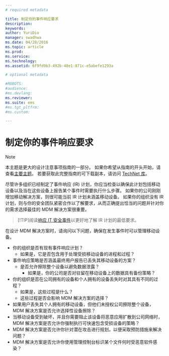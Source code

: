 ```yaml
---
# required metadata

title: 制定你的事件响应要求
description:
keywords:
author: YuriDio
manager: swadhwa
ms.date: 04/28/2016
ms.topic: article
ms.prod:
ms.service:
ms.technology:
ms.assetid: 6f9fd9b3-492b-48e1-871c-e5abefe1293a

# optional metadata

#ROBOTS:
#audience:
#ms.devlang:
ms.reviewer: 
ms.suite: ems
#ms.tgt_pltfrm:
#ms.custom:

---
```


# 制定你的事件响应要求

>[!NOTE]
>本主题是更大的设计注意事项指南的一部分。 如果你希望从指南的开头开始，请查看[主要主题](mdm-design-considerations-guide.md)。 若要获取此完整指南的可下载副本，请访问 [TechNet 库](https://gallery.technet.microsoft.com/Mobile-Device-Management-7d401582)。

尽管许多组织已经制定了事件响应 (IR) 计划，你应当检查以确保此计划包括移动设备以及当在这些设备上报告某个事件时需要执行什么步骤。 如果你的公司刚刚增加移动解决方案，则很可能当前 IR 计划未涵盖移动设备。 
如果你的组织没有 IR 计划，则与你的安全团队紧密合作以了解要求，从而正确提出恰当的问题并针对你的需求选择最佳的 MDM 解决方案很重要。 
 
>[!TIP]阅读[响应 IT 安全事件](https://technet.microsoft.com/library/cc700825.aspx)以更好地了解 IR 计划的最低要求。

在设计 MDM 解决方案时，请询问以下问题，确保在发生事件时可以管理移动设备。

- 你的组织是否有现有事件响应计划？
    - 如果是，它是否包含用于处理受损移动设备的进程和过程？
- 事件响应策略是否涵盖最终用户报告已丢失其移动设备的方案？
    - 是否允许擦除整个设备以避免数据泄露？ 
        - 如果是，你的公司是否对驻留在移动设备上的数据具有备份策略？
- 你的组织是否在公司拥有的设备和个人拥有的设备丢失时对其具有不同的过程？
    - 如果是，这些过程是什么？
    - 这些过程是否会影响 MDM 解决方案的选择？
- 如果用户丢失其个人拥有的移动设备，但他们未授权公司擦除整个设备，MDM 解决方案是否允许选择性设备擦除？
- 当移动设备受到破坏，并且你需要阻止该设备将恶意应用扩散到公司网络时，MDM 解决方案是否允许你强制执行可快速包含受损设备的策略？
- MDM 解决方案是否允许你针对潜在攻击进行规划，以便采取预防措施来解决问题？
- MDM 解决方案是否允许你使用管理控制台标识某个文件何时受恶意软件感染？



<!--HONumber=Apr16_HO2-->


